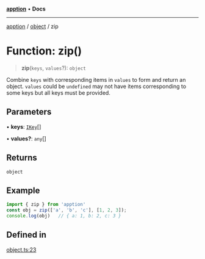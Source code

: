 [**apption**](../../README.md) • **Docs**

***

[apption](../../modules.md) / [object](../README.md) / zip

# Function: zip()

> **zip**(`keys`, `values`?): `object`

Combine `keys` with corresponding items in `values` to form and return an object.
`values` could be `undefined` may not have items corresponding to some keys but 
all keys must be provided.

## Parameters

• **keys**: [`IKey`](../../action/type-aliases/IKey.md)[]

• **values?**: `any`[]

## Returns

`object`

## Example

```ts
import { zip } from 'apption'
const obj = zip(['a', 'b', 'c'], [1, 2, 3]);   
console.log(obj)   // { a: 1, b: 2, c: 3 }
```

## Defined in

[object.ts:23](https://github.com/mksunny1/apption/blob/3d0322baa807496b8ecfb44bd80265a9049ec621/src/object.ts#L23)

